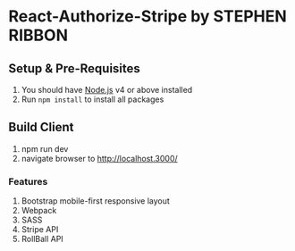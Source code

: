 # React-Authorize-Stripe by STEPHEN RIBBON

## Setup & Pre-Requisites
1.  You should have [Node.js](https://nodejs.org/) v4 or above installed
2.  Run `npm install` to install all packages

## Build Client
1. npm run dev
2. navigate browser to http://localhost.3000/

### Features
1. Bootstrap mobile-first responsive layout
2. Webpack
3. SASS
4. Stripe API
5. RollBall API
